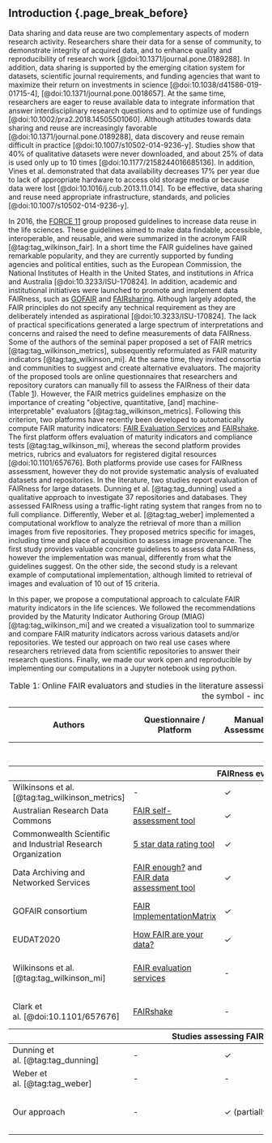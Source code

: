 ## Introduction {.page_break_before}


<!--DATA SHARING AND REUSE-->
Data sharing and data reuse are two complementary aspects of modern research activity.
Researchers share their data
for a sense of community,
to demonstrate integrity of acquired data,
and to enhance quality and reproducibility of research work [@doi:10.1371/journal.pone.0189288].
In addition, data sharing is supported by
the emerging citation system for datasets,
scientific journal requirements,
and funding agencies that want to maximize their return on investments in science [@doi:10.1038/d41586-019-01715-4], [@doi:10.1371/journal.pone.0018657].
At the same time, researchers are eager to reuse available data
to integrate information that answer interdisciplinary research questions
and to optimize use of fundings [@doi:10.1002/pra2.2018.14505501060].
Although attitudes towards data sharing and reuse are increasingly favorable [@doi:10.1371/journal.pone.0189288], data discovery and reuse remain difficult in practice [@doi:10.1007/s10502-014-9236-y].
Studies show that 40%  of  qualitative  datasets  were  never downloaded, and about 25% of data is used only up to 10 times [@doi:10.1177/2158244016685136].
In addition, Vines et al. demonstrated that data availability decreases 17% per year due to lack of appropriate hardware to access old storage media or because data were lost [@doi:10.1016/j.cub.2013.11.014].
To be effective, data sharing and reuse need appropriate infrastructure, standards, and policies [@doi:10.1007/s10502-014-9236-y].

In 2016, the [FORCE 11](https://www.force11.org/) group proposed guidelines to increase data reuse in the life sciences.
These guidelines aimed to make data findable, accessible, interoperable, and reusable, and were summarized in the acronym FAIR [@tag:tag_wilkinson_fair].
In a short time the FAIR guidelines have gained remarkable popularity, and  they are currently supported by funding agencies and political entities, such as the European Commission, the National Institutes of Health in the United States, and institutions in Africa and Australia [@doi:10.3233/ISU-170824].
In addition, academic and institutional initiatives were launched to promote and implement data FAIRness, such as [GOFAIR](https://www.go-fair.org/) and [FAIRsharing](https://fairsharing.org/).
Although largely adopted, the FAIR principles do not specify any technical requirement as they are deliberately intended as aspirational [@doi:10.3233/ISU-170824].
The lack of practical specifications generated a large spectrum of interpretations and concerns and raised the need to define measurements of data FAIRness.
Some of the authors of the seminal paper proposed a set of FAIR metrics [@tag:tag_wilkinson_metrics], subsequently reformulated as FAIR maturity indicators [@tag:tag_wilkinson_mi].
At the same time, they invited consortia and communities to suggest and create alternative evaluators.
The majority of the proposed tools are online questionnaires that researchers and repository curators can manually fill to assess the FAIRness of their data (Table <a href="#literature">1</a>).
However, the FAIR metrics guidelines emphasize on the importance of creating "objective, quantitative, [and] machine-interpretable" evaluators [@tag:tag_wilkinson_metrics].
Following this criterion, two platforms have recently been developed to automatically compute FAIR maturity indicators: [FAIR Evaluation Services](https://fairsharing.github.io/FAIR-Evaluator-FrontEnd/#!/) and [FAIRshake](https://fairshake.cloud/).
The first platform offers evaluation of maturity indicators and compliance tests [@tag:tag_wilkinson_mi], whereas the second platform provides metrics, rubrics and evaluators for registered digital resources [@doi:10.1101/657676].
Both platforms provide use cases for FAIRness assessment, however they do not provide systematic analysis of evaluated datasets and repositories.
In the literature, two studies report evaluation of FAIRness for large datasets.
Dunning et al. [@tag:tag_dunning] used a qualitative approach to investigate 37 repositories and databases.
They assessed FAIRness using a traffic-light rating system that ranges from no to full compliance.
Differently, Weber et al. [@tag:tag_weber] implemented a computational workflow to analyze the retrieval of more than a million images from five repositories.
They proposed metrics specific for images, including time and place of acquisition to assess image provenance.
The first study provides valuable concrete guidelines to assess data FAIRness, however the implementation was manual, differently from what the guidelines suggest.
On the other side, the second study is a relevant example of computational implementation, although limited to retrieval of images and evaluation of 10 out of 15 criteria.

In this paper, we propose a computational approach to calculate FAIR maturity indicators in the life sciences.
We followed the recommendations provided by the Maturity Indicator Authoring Group (MIAG) [@tag:tag_wilkinson_mi] and we created a visualization tool to summarize and compare FAIR maturity indicators across various datasets and/or repositories.
We tested our approach on two real use cases where researchers retrieved data from scientific repositories to answer their research questions.
Finally, we made our work open and reproducible by implementing our computations in a Jupyter notebook using python.



<!-- Table1: FAIR principle evaluators-->
<a name="literature"></a>
<table style="width:100%;">
<caption>
<span>Table 1:</span>
Online FAIR evaluators and studies in the literature assessing FAIRness of data repositories (the symbol &#10003; indicates "yes", the symbol - indicates "no").
</caption>

<colgroup>
<col style="width: 13%" /> <!-- authors -->
<col style="width: 15%" /> <!-- tool -->
<col style="width: 10%" /> <!-- manual -->
<col style="width: 11%" /> <!-- automatic - code / language -->
<col style="width: 11%" /> <!-- automatic - metadata format -->
<col style="width: 11%" /> <!-- automatic - protocol  -->
<col style="width: 10%" /> <!-- repository -->
</colgroup>

<thead>
<tr class="header">
<th colspan="1">Authors</th>
<th colspan="1">Questionnaire / Platform</th>
<th colspan="1">Manual Assessment</th>
<th colspan="3">Automatic Assessment</th>
<th colspan="1">Data / Code Repository</th>
</tr>
</thead>

<tbody>
<tr class="odd">
<td></td>
<td></td>
<td></td>
<td>Code / Language</td>
<td>Metadata Format</td>
<td>Protocol / Library</td>
<td></td>
</tr>

<thead>
<tr class="header">
<th colspan="7">FAIRness evaluators</th>
</tr>
</thead>

<!-- Wilkinsons - metrics -->
<tr class="even">
<td>Wilkinsons et al. [@tag:tag_wilkinson_metrics]</td>
<td>-</td>
<td>&#10003;</td>
<td>-</td>
<td>-</td>
<td>-</td>
<td><a href="https://github.com/FAIRMetrics/Metrics/tree/master/MaturityIndicators/Gen1">GitHub</a></td>
</tr>

<!-- Australian Research Data Commons -->
<tr class="odd">
<td>Australian Research Data Commons</td>
<td><a href="https://www.ands-nectar-rds.org.au/fair-tool">FAIR self-assessment tool</a></td>
<td>&#10003;</td>
<td>-</td>
<td>-</td>
<td>-</td>
<td>-</td>
</tr>

<!-- Commonwealth Scientific and Industrial Research Organization -->
<tr class="even">
<td>Commonwealth Scientific and Industrial Research Organization</td>
<td><a href="http://oznome.csiro.au/5star/">5 star data rating tool</a></td>
<td>&#10003;</td>
<td>-</td>
<td>-</td>
<td>-</td>
<td>-</td>
</tr>

<!-- Data Archiving and Networked Services -->
<tr class="even">
<td>Data Archiving and Networked Services</td>
<td><a href="https://docs.google.com/forms/d/e/1FAIpQLSf7t1Z9IOBoj5GgWqik8KnhtH3B819Ch6lD5KuAz7yn0I0Opw/viewform">FAIR enough?</a> and <a href="https://www.surveymonkey.com/r/fairdat">FAIR data assessment tool</a></td>
<td>&#10003;</td>
<td>-</td>
<td>-</td>
<td>-</td>
<td>-</td>
</tr>

<!-- GOFAIR consortium -->
<tr class="odd">
<td>GOFAIR consortium</td>
<td><a href="https://docs.google.com/forms/d/1Oug6GowuG1jNZNsjklXOeEvPbUrhyuS_F-d185SOy6A/">FAIR ImplementationMatrix</a></td>
<td>&#10003;</td>
<td>-</td>
<td>-</td>
<td>-</td>
<td><a href="https://osf.io/n7uwp/">Open Science Framework</a></td>
</tr>

<!-- EUDAT  -->
<tr class="odd">
<td>EUDAT2020</td>
<td><a href="https://www.edugroepen.nl/sites/RDM_platform/Shared%20Documents/Bij%20de%20WG%20Onderzoeksondersteuning%20en%20advies/How-FAIR-are-your-data.pdf">How FAIR are your data?</a>
<td>&#10003;</td>
<td>-</td>
<td>-</td>
<td>-</td>
<td><a href="https://www.doi.org/10.5281/zenodo.1065990">Zenodo</a></td>
</tr>


<!-- Wilkinsons - MI -->
<tr class="even">
<td>Wilkinsons et al. [@tag:tag_wilkinson_mi]</td>
<td><a href="https://fairsharing.github.io/FAIR-Evaluator-FrontEnd/#!/">FAIR evaluation services</a></td>
<td>-</td>
<td>Ruby on Rails</td>
<td>JSON, Microformat, JSSON-LD, RDFa</td>
<td>nanopublications</td>
<td><a href="https://github.com/FAIRMetrics/Metrics/tree/master/MaturityIndicators/Gen2">GitHub</a></td>
</tr>

<!-- Clark -->
<tr class="odd">
<td>Clark et al. [@doi:10.1101/657676]</td>
<td><a href="https://fairshake.cloud/">FAIRshake</a></td>
<td>-</td>
<td>Django and python</td>
<td>RDF</td>
<td>Extruct</td>
<td><a href="https://github.com/MaayanLab/FAIRshake">GitHub</a></td>
</tr>


<thead>
<tr class="header">
<th colspan="7">Studies assessing FAIRness of repositories</th>
</tr>
</thead>

<!-- Dunning -->
<tr class="even">
<td>Dunning et al. [@tag:tag_dunning] </td>
<td>-</td>
<td>&#10003;</td>
<td>-</td>
<td>-</td>
<td>-</td>
<td><a href="https://data.4tu.nl/repository/uuid:5146dd06-98e4-426c-9ae5-dc8fa65c549f">Institutional repository</a></td>
</tr>

<!-- Weber -->
<tr class="odd">
<td>Weber et al. [@tag:tag_weber] </td>
<td>-</td>
<td>-</td>
<td>python</td>
<td>DataCite</td>
<td>OAI-PMH</td>

<td><a href="https://gitlab.lrz.de/ubiquando/ubiquando">GitLab</a></td>
</tr>


<!-- Our approach -->
<tr class="odd">
<td>Our approach</td>
<td>-</td>
<td>&#10003; (partially)</td>
<td>Jupyter notebook with python</td>
<td>XML, JSON</td>
<td>request</td>

<td>GitHub</td>
</tr>

</tbody>
</table>
